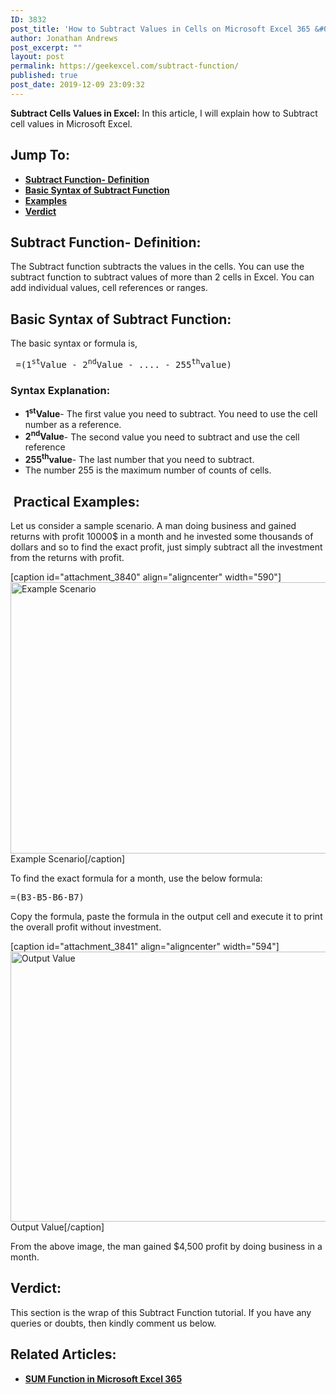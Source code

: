 ```yaml
---
ID: 3832
post_title: 'How to Subtract Values in Cells on Microsoft Excel 365 &#038; 2013?'
author: Jonathan Andrews
post_excerpt: ""
layout: post
permalink: https://geekexcel.com/subtract-function/
published: true
post_date: 2019-12-09 23:09:32
---
```

<strong>Subtract Cells Values in Excel:</strong> In this article, I will explain how to Subtract cell values in Microsoft Excel.
<h2>Jump To:</h2>
<ul>
 	<li><a href="#subtract-function-definition"><strong>Subtract Function- Definition</strong></a></li>
 	<li><a href="#subtract-function-syntax"><strong>Basic Syntax of Subtract Function</strong></a></li>
 	<li><a href="#subtract-function-examples"><strong>Examples</strong></a></li>
 	<li><a href="#subtract-function-verdict"><strong>Verdict</strong></a></li>
</ul>
<h2 id="subtract-function-definition">Subtract Function- Definition:</h2>
The Subtract function subtracts the values in the cells. You can use the subtract function to subtract values of more than 2 cells in Excel. You can add individual values, cell references or ranges.
<h2 id="subtract-function-syntax">Basic Syntax of Subtract Function:</h2>
The basic syntax or formula is,
<pre> =(1<sup>st</sup>Value - 2<sup>nd</sup>Value - .... - 255<sup>th</sup>value)</pre>
<h3><strong>Syntax Explanation:</strong></h3>
<ul>
 	<li><strong>1<sup>st</sup>Value</strong>- The first value you need to subtract. You need to use the cell number as a reference.</li>
 	<li><strong>2<sup>nd</sup>Value</strong>- The second value you need to subtract and use the cell reference</li>
 	<li><strong>255<sup>th</sup>value</strong>- The last number that you need to subtract.</li>
 	<li>The number 255 is the maximum number of counts of cells.</li>
</ul>
<h2 id="subtract-function-examples"> Practical Examples:</h2>
Let us consider a sample scenario. A man doing business and gained returns with profit 10000$ in a month and he invested some thousands of dollars and so to find the exact profit, just simply subtract all the investment from the returns with profit.

[caption id="attachment_3840" align="aligncenter" width="590"]<img class="size-full wp-image-3840" src="https://geekexcel.com/wp-content/uploads/2019/12/Screenshot_8.png" alt="Example Scenario" width="590" height="434" /> Example Scenario[/caption]

To find the exact formula for a month, use the below formula:
<pre>=(B3-B5-B6-B7)</pre>
Copy the formula, paste the formula in the output cell and execute it to print the overall profit without investment.

[caption id="attachment_3841" align="aligncenter" width="594"]<img class="size-full wp-image-3841" src="https://geekexcel.com/wp-content/uploads/2019/12/Screenshot_9.png" alt="Output Value" width="594" height="432" /> Output Value[/caption]

From the above image, the man gained $4,500 profit by doing business in a month.
<h2 id="subtract-function-verdict">Verdict:</h2>
This section is the wrap of this Subtract Function tutorial. If you have any queries or doubts, then kindly comment us below.
<h2>Related Articles:</h2>
<ul>
 	<li><a href="https://geekexcel.com/sum-function/"><strong>SUM Function in Microsoft Excel 365</strong></a></li>
</ul>